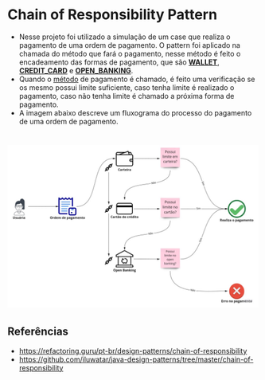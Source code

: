 # Chain of Responsibility Pattern
* Nesse projeto foi utilizado a simulação de um case que realiza o pagamento de uma ordem de pagamento. O pattern foi aplicado na chamada do método que fará o pagamento, nesse método é feito o encadeamento das formas de pagamento, que são [**WALLET**](https://github.com/kaikeventura/chain-of-responsibility-pattern/blob/main/src/main/java/com/kaikeventura/wallet/commanders/WalletCommander.java#L15-L27), [**CREDIT_CARD**](https://github.com/kaikeventura/chain-of-responsibility-pattern/blob/main/src/main/java/com/kaikeventura/wallet/commanders/CreditCardCommander.java#L15-L27) e [**OPEN_BANKING**](https://github.com/kaikeventura/chain-of-responsibility-pattern/blob/main/src/main/java/com/kaikeventura/wallet/commanders/OpenBankingCommander.java#L15-L27).
* Quando o [método](https://github.com/kaikeventura/chain-of-responsibility-pattern/blob/main/src/main/java/com/kaikeventura/wallet/Application.java#L26) de pagamento é chamado, é feito uma verificação se os mesmo possui limite suficiente, caso tenha limite é realizado o pagamento, caso não tenha limite é chamado a próxima forma de pagamento.
* A imagem abaixo descreve um fluxograma do processo do pagamento de uma ordem de pagamento.
# ![hexagonal-arch.png](chain-of-responsibility.jpg)
## Referências
* https://refactoring.guru/pt-br/design-patterns/chain-of-responsibility
* https://github.com/iluwatar/java-design-patterns/tree/master/chain-of-responsibility
